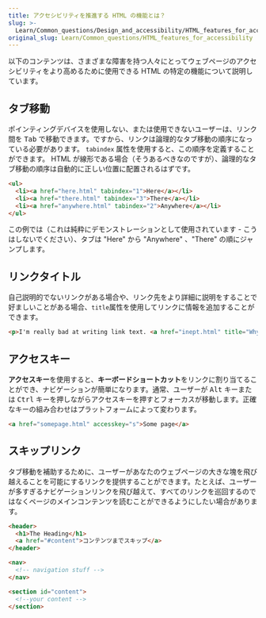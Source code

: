 ```yaml
---
title: アクセシビリティを推進する HTML の機能とは？
slug: >-
  Learn/Common_questions/Design_and_accessibility/HTML_features_for_accessibility
original_slug: Learn/Common_questions/HTML_features_for_accessibility
---
```


以下のコンテンツは、さまざまな障害を持つ人々にとってウェブページのアクセシビリティをより高めるために使用できる HTML の特定の機能について説明しています。

## タブ移動

ポインティングデバイスを使用しない、または使用できないユーザーは、リンク間を <kbd>Tab</kbd> で移動できます。ですから、リンクは論理的なタブ移動の順序になっている必要があります。 `tabindex` 属性を使用すると、この順序を定義することができます。 HTML が線形である場合（そうあるべきなのですが）、論理的なタブ移動の順序は自動的に正しい位置に配置されるはずです。

```html
<ul>
  <li><a href="here.html" tabindex="1">Here</a></li>
  <li><a href="there.html" tabindex="3">There</a></li>
  <li><a href="anywhere.html" tabindex="2">Anywhere</a></li>
</ul>
```

この例では（これは純粋にデモンストレーションとして使用されています - こうはしないでください）、タブは "Here" から "Anywhere" 、"There" の順にジャンプします。

## リンクタイトル

自己説明的でないリンクがある場合や、リンク先をより詳細に説明をすることで好ましいことがある場合、`title`属性を使用してリンクに情報を追加することができます。

```html
<p>I'm really bad at writing link text. <a href="inept.html" title="Why I'm rubbish at writing link text: An explanation and an apology.">Click here</a> to find out more.</p>
```

## アクセスキー

**アクセスキー**を使用すると、**キーボードショートカット**をリンクに割り当てることができ、ナビゲーションが簡単になります。通常、ユーザーが <kbd>Alt</kbd> キーまたは <kbd>Ctrl</kbd> キーを押しながらアクセスキーを押すとフォーカスが移動します。正確なキーの組み合わせはプラットフォームによって変わります。

```html
<a href="somepage.html" accesskey="s">Some page</a>
```

## スキップリンク

タブ移動を補助するために、ユーザーがあなたのウェブページの大きな塊を飛び越えることを可能にするリンクを提供することができます。たとえば、ユーザーが多すぎるナビゲーションリンクを飛び越えて、すべてのリンクを巡回するのではなくページのメインコンテンツを読むことができるようにしたい場合があります。

```html
<header>
  <h1>The Heading</h1>
  <a href="#content">コンテンツまでスキップ</a>
</header>

<nav>
  <!-- navigation stuff -->
</nav>

<section id="content">
  <!--your content -->
</section>
```
